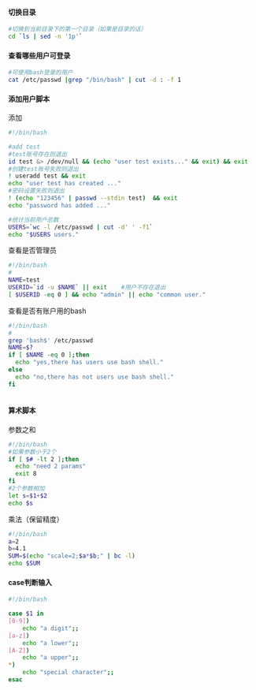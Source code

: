 

#### 切换目录

```sh
#切换到当前目录下的第一个目录（如果是目录的话）
cd `ls | sed -n '1p'`
```

#### 查看哪些用户可登录

```sh
#可使用bash登录的用户
cat /etc/passwd |grep "/bin/bash" | cut -d : -f 1
```



#### 添加用户脚本

添加

```sh
#!/bin/bash

#add test
#test账号存在则退出
id test &> /dev/null && (echo "user test exists..." && exit) && exit
#创建test账号失败则退出
! useradd test && exit
echo "user test has created ..."
#密码设置失败则退出
! (echo "123456" | passwd --stdin test)  && exit
echo "password has added ..."

#统计当前用户总数
USERS=`wc -l /etc/passwd | cut -d' ' -f1`
echo "$USERS users."
```

查看是否管理员

```sh
#!/bin/bash
#
NAME=test
USERID=`id -u $NAME` || exit	#用户不存在退出
[ $USERID -eq 0 ] && echo "admin" || echo "common user."

```

查看是否有账户用的bash

```sh
#!/bin/bash
#
grep 'bash$' /etc/passwd
NAME=$?
if [ $NAME -eq 0 ];then
  echo "yes,there has users use bash shell."
else
  echo "no,there has not users use bash shell."
fi
  
```

#### 算术脚本

参数之和

```sh
#!/bin/bash
#如果参数小于2个
if [ $# -lt 2 ];then
  echo "need 2 params"
  exit 8
fi
#2个参数相加
let s=$1+$2
echo $s
```

乘法（保留精度）

```sh
#!/bin/bash
a=2
b=4.1
SUM=$(echo "scale=2;$a*$b;" | bc -l) 
echo $SUM
```

#### case判断输入

```sh
#!/bin/bash

case $1 in
[0-9])
	echo "a digit";;
[a-z])
	echo "a lower";;
[A-Z])
	echo "a upper";;
*)
	echo "special character";;
esac
```

